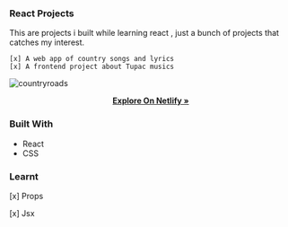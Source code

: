 ### React Projects 

This are projects i built while learning react , just a bunch of projects that catches my interest.

```
[x] A web app of country songs and lyrics
[x] A frontend project about Tupac musics

```


![countryroads](https://user-images.githubusercontent.com/53145644/179251953-337e3066-fd9a-4fe8-8e1e-620d03e24532.png)
  
  <p align="center">    
  <a href="https://strong-pavlova-41ae80.netlify.app/"><strong>Explore On Netlify »</strong></a>
  </p>
  
  ### Built With
- React
- CSS

### Learnt 
[x] Props

[x] Jsx
